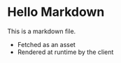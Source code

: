 # Hello Markdown

This is a markdown file.

- Fetched as an asset
- Rendered at runtime by the client
